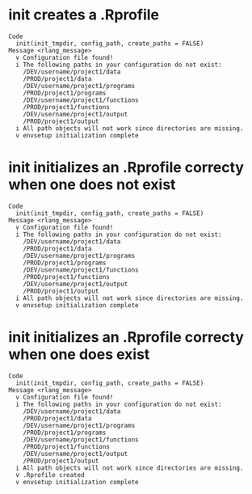 # init creates a .Rprofile

    Code
      init(init_tmpdir, config_path, create_paths = FALSE)
    Message <rlang_message>
      v Configuration file found!
      i The following paths in your configuration do not exist:
        /DEV/username/project1/data
        /PROD/project1/data
        /DEV/username/project1/programs
        /PROD/project1/programs
        /DEV/username/project1/functions
        /PROD/project1/functions
        /DEV/username/project1/output
        /PROD/project1/output
      i All path objects will not work since directories are missing.
      v envsetup initialization complete

# init initializes an .Rprofile correcty when one does not exist

    Code
      init(init_tmpdir, config_path, create_paths = FALSE)
    Message <rlang_message>
      v Configuration file found!
      i The following paths in your configuration do not exist:
        /DEV/username/project1/data
        /PROD/project1/data
        /DEV/username/project1/programs
        /PROD/project1/programs
        /DEV/username/project1/functions
        /PROD/project1/functions
        /DEV/username/project1/output
        /PROD/project1/output
      i All path objects will not work since directories are missing.
      v envsetup initialization complete

# init initializes an .Rprofile correcty when one does exist

    Code
      init(init_tmpdir, config_path, create_paths = FALSE)
    Message <rlang_message>
      v Configuration file found!
      i The following paths in your configuration do not exist:
        /DEV/username/project1/data
        /PROD/project1/data
        /DEV/username/project1/programs
        /PROD/project1/programs
        /DEV/username/project1/functions
        /PROD/project1/functions
        /DEV/username/project1/output
        /PROD/project1/output
      i All path objects will not work since directories are missing.
      v .Rprofile created
      v envsetup initialization complete

